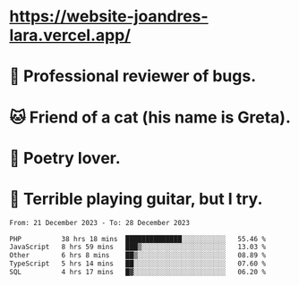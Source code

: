 # https://website-joandres-lara.vercel.app/
# 🐛 Professional reviewer of bugs.
# 🐱 Friend of a cat (his name is Greta).
# 📜 Poetry lover.
# 🎸 Terrible playing guitar, but I try.

<!--START_SECTION:waka-->

```txt
From: 21 December 2023 - To: 28 December 2023

PHP          38 hrs 18 mins  ██████████████░░░░░░░░░░░   55.46 %
JavaScript   8 hrs 59 mins   ███▒░░░░░░░░░░░░░░░░░░░░░   13.03 %
Other        6 hrs 8 mins    ██▒░░░░░░░░░░░░░░░░░░░░░░   08.89 %
TypeScript   5 hrs 14 mins   ██░░░░░░░░░░░░░░░░░░░░░░░   07.60 %
SQL          4 hrs 17 mins   █▓░░░░░░░░░░░░░░░░░░░░░░░   06.20 %
```

<!--END_SECTION:waka-->
